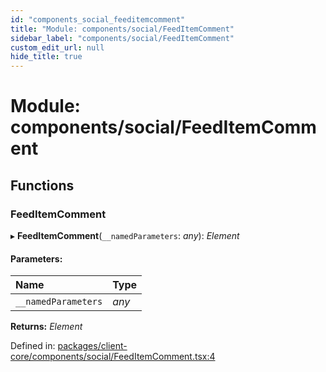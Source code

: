 ```yaml
---
id: "components_social_feeditemcomment"
title: "Module: components/social/FeedItemComment"
sidebar_label: "components/social/FeedItemComment"
custom_edit_url: null
hide_title: true
---
```


# Module: components/social/FeedItemComment

## Functions

### FeedItemComment

▸ **FeedItemComment**(`__namedParameters`: *any*): *Element*

#### Parameters:

Name | Type |
:------ | :------ |
`__namedParameters` | *any* |

**Returns:** *Element*

Defined in: [packages/client-core/components/social/FeedItemComment.tsx:4](https://github.com/xr3ngine/xr3ngine/blob/66a84a950/packages/client-core/components/social/FeedItemComment.tsx#L4)
